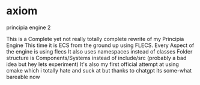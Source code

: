 # axiom
principia engine 2

This is a Complete yet not really totally complete rewrite of my Principia Engine
This time it is ECS from the ground up using FLECS. Every Aspect of the engine is using flecs
It also uses namespaces instead of classes
Folder structure is Components/Systems instead of include/src (probably a bad idea but hey lets experiment)
It's also my first official attempt at using cmake which i totally hate and suck at but thanks to chatgpt its some-what bareable now

